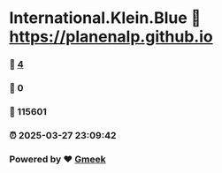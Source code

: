 # International.Klein.Blue :link: https://planenalp.github.io 
### :page_facing_up: [4](https://planenalp.github.io/tag.html) 
### :speech_balloon: 0 
### :hibiscus: 115601 
### :alarm_clock: 2025-03-27 23:09:42 
### Powered by :heart: [Gmeek](https://github.com/Meekdai/Gmeek)
